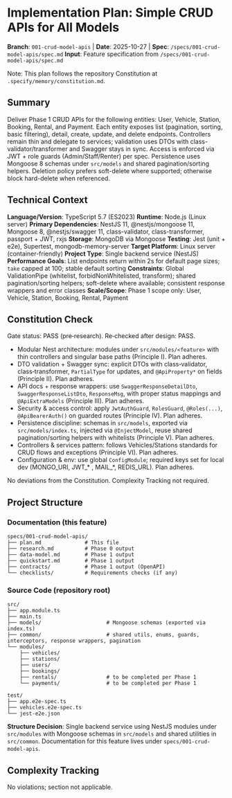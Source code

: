 # Implementation Plan: Simple CRUD APIs for All Models

**Branch**: `001-crud-model-apis` | **Date**: 2025-10-27 | **Spec**: `/specs/001-crud-model-apis/spec.md`
**Input**: Feature specification from `/specs/001-crud-model-apis/spec.md`

Note: This plan follows the repository Constitution at `.specify/memory/constitution.md`.

## Summary

Deliver Phase 1 CRUD APIs for the following entities: User, Vehicle, Station, Booking, Rental, and Payment. Each entity exposes list (pagination, sorting, basic filtering), detail, create, update, and delete endpoints. Controllers remain thin and delegate to services; validation uses DTOs with class-validator/transformer and Swagger stays in sync. Access is enforced via JWT + role guards (Admin/Staff/Renter) per spec. Persistence uses Mongoose 8 schemas under `src/models` and shared pagination/sorting helpers. Deletion policy prefers soft-delete where supported; otherwise block hard-delete when referenced.

## Technical Context

**Language/Version**: TypeScript 5.7 (ES2023)
**Runtime**: Node.js (Linux server)
**Primary Dependencies**: NestJS 11, @nestjs/mongoose 11, Mongoose 8, @nestjs/swagger 11, class-validator, class-transformer, passport + JWT, rxjs
**Storage**: MongoDB via Mongoose
**Testing**: Jest (unit + e2e), Supertest, mongodb-memory-server
**Target Platform**: Linux server (container-friendly)
**Project Type**: Single backend service (NestJS)
**Performance Goals**: List endpoints return within 2s for default page sizes; `take` capped at 100; stable default sorting
**Constraints**: Global ValidationPipe (whitelist, forbidNonWhitelisted, transform); shared pagination/sorting helpers; soft-delete where available; consistent response wrappers and error classes
**Scale/Scope**: Phase 1 scope only: User, Vehicle, Station, Booking, Rental, Payment

## Constitution Check

Gate status: PASS (pre‑research). Re‑checked after design: PASS.

- Modular Nest architecture: modules under `src/modules/<feature>` with thin controllers and singular base paths (Principle I). Plan adheres.
- DTO validation + Swagger sync: explicit DTOs with class‑validator, class‑transformer, `PartialType` for updates, and `@ApiProperty*` on fields (Principle II). Plan adheres.
- API docs + response wrappers: use `SwaggerResponseDetailDto`, `SwaggerResponseListDto`, `ResponseMsg`, with proper status mappings and `@ApiExtraModels` (Principle III). Plan adheres.
- Security & access control: apply `JwtAuthGuard`, `RolesGuard`, `@Roles(...)`, `@ApiBearerAuth()` on guarded routes (Principle IV). Plan adheres.
- Persistence discipline: schemas in `src/models`, exported via `src/models/index.ts`, injected via `@InjectModel`, reuse shared pagination/sorting helpers with whitelists (Principle V). Plan adheres.
- Controllers & services pattern: follows Vehicles/Stations standards for CRUD flows and exceptions (Principle VI). Plan adheres.
- Configuration & env: use global `ConfigModule`; required keys set for local dev (MONGO_URI, JWT_* , MAIL_*, REDIS_URL). Plan adheres.

No deviations from the Constitution. Complexity Tracking not required.

## Project Structure

### Documentation (this feature)

```text
specs/001-crud-model-apis/
├── plan.md              # This file
├── research.md          # Phase 0 output
├── data-model.md        # Phase 1 output
├── quickstart.md        # Phase 1 output
├── contracts/           # Phase 1 output (OpenAPI)
└── checklists/          # Requirements checks (if any)
```

### Source Code (repository root)

```text
src/
├── app.module.ts
├── main.ts
├── models/                     # Mongoose schemas (exported via index.ts)
├── common/                     # shared utils, enums, guards, interceptors, response wrappers, pagination
└── modules/
    ├── vehicles/
    ├── stations/
    ├── users/
    ├── bookings/
    ├── rentals/                # to be completed per Phase 1
    └── payments/               # to be completed per Phase 1

test/
├── app.e2e-spec.ts
├── vehicles.e2e-spec.ts
└── jest-e2e.json
```

**Structure Decision**: Single backend service using NestJS modules under `src/modules` with Mongoose schemas in `src/models` and shared utilities in `src/common`. Documentation for this feature lives under `specs/001-crud-model-apis`.

## Complexity Tracking

No violations; section not applicable.

